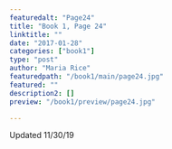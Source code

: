 ```yaml
---
featuredalt: "Page24"
title: "Book 1, Page 24"
linktitle: ""
date: "2017-01-28"
categories: ["book1"]
type: "post"
author: "Maria Rice"
featuredpath: "/book1/main/page24.jpg"
featured: ""
description2: []
preview: "/book1/preview/page24.jpg"

---
```


Updated 11/30/19
